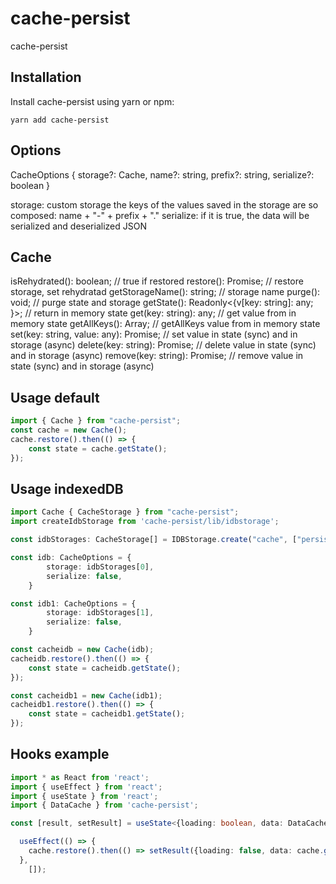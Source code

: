 # cache-persist
cache-persist


## Installation

Install cache-persist using yarn or npm:

```
yarn add cache-persist
```

## Options
CacheOptions {
    storage?: Cache, 
    name?: string, 
    prefix?: string, 
    serialize?: boolean
}

storage: custom storage
the keys of the values saved in the storage are so composed: name + "-" + prefix + "."
serialize: if it is true, the data will be serialized and deserialized JSON 

## Cache
isRehydrated(): boolean; // true if restored
restore(): Promise<Cache>; // restore storage, set rehydratad
getStorageName(): string;  // storage name
purge(): void; // purge state and storage
getState(): Readonly<{v[key: string]: any; }>; // return in memory state
get(key: string): any; // get value from in memory state
getAllKeys(): Array<string>; // getAllKeys value from in memory state
set(key: string, value: any): Promise<any>; // set value in state (sync) and in storage (async)
delete(key: string): Promise<any>; // delete value in state (sync) and in storage (async)
remove(key: string): Promise<any>; // remove value in state (sync) and in storage (async)


## Usage default
```ts
import { Cache } from "cache-persist";
const cache = new Cache();
cache.restore().then(() => {
    const state = cache.getState();
});
```

## Usage indexedDB

```ts
import Cache { CacheStorage } from "cache-persist";
import createIdbStorage from 'cache-persist/lib/idbstorage';

const idbStorages: CacheStorage[] = IDBStorage.create("cache", ["persist", "persist2"]);

const idb: CacheOptions = {
        storage: idbStorages[0],
        serialize: false,
    }

const idb1: CacheOptions = {
        storage: idbStorages[1],
        serialize: false,
    }

const cacheidb = new Cache(idb);
cacheidb.restore().then(() => {
    const state = cacheidb.getState();
});

const cacheidb1 = new Cache(idb1);
cacheidb1.restore().then(() => {
    const state = cacheidb1.getState();
});
```
## Hooks example

```ts
import * as React from 'react';
import { useEffect } from 'react';
import { useState } from 'react';
import { DataCache } from 'cache-persist';

const [result, setResult] = useState<{loading: boolean, data: DataCache}>({loading: true, data: {}});

  useEffect(() => {
    cache.restore().then(() => setResult({loading: false, data: cache.getState()}))
  },
    []);
```